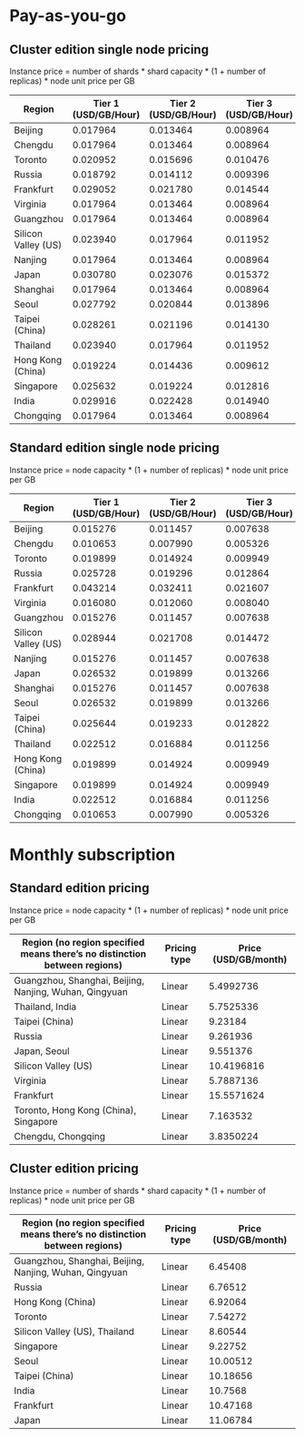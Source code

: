# Pay-as-you-go

## Cluster edition single node pricing

Instance price = number of shards * shard capacity * (1 + number of replicas) * node unit price per GB

| Region | Tier 1 (USD/GB/Hour) | Tier 2 (USD/GB/Hour) | Tier 3 (USD/GB/Hour) |
| -------- | ---------------------- | ---------------------- | ---------------------- |
| Beijing     | 0.017964               | 0.013464               | 0.008964               |
| Chengdu     | 0.017964               | 0.013464               | 0.008964               |
| Toronto   | 0.020952               | 0.015696               | 0.010476               |
| Russia   | 0.018792               | 0.014112               | 0.009396               |
| Frankfurt | 0.029052               | 0.021780               | 0.014544               |
| Virginia | 0.017964               | 0.013464               | 0.008964               |
| Guangzhou     | 0.017964               | 0.013464               | 0.008964               |
| Silicon Valley (US) | 0.023940               | 0.017964               | 0.011952               |
| Nanjing     | 0.017964               | 0.013464               | 0.008964               |
| Japan     | 0.030780               | 0.023076               | 0.015372               |
| Shanghai     | 0.017964               | 0.013464               | 0.008964               |
| Seoul     | 0.027792               | 0.020844               | 0.013896               |
| Taipei (China)    | 0.028261               | 0.021196               | 0.014130               |
| Thailand     | 0.023940               | 0.017964               | 0.011952               |
| Hong Kong (China)     | 0.019224               | 0.014436               | 0.009612               |
| Singapore   | 0.025632               | 0.019224               | 0.012816               |
| India     | 0.029916               | 0.022428               | 0.014940               |
| Chongqing     | 0.017964               | 0.013464               | 0.008964               |



## Standard edition single node pricing

Instance price = node capacity * (1 + number of replicas) * node unit price per GB

| Region | Tier 1 (USD/GB/Hour) | Tier 2 (USD/GB/Hour) | Tier 3 (USD/GB/Hour) |
| -------- | ---------------------- | ---------------------- | ---------------------- |
| Beijing     | 0.015276               | 0.011457               | 0.007638               |
| Chengdu     | 0.010653               | 0.007990               | 0.005326               |
| Toronto   | 0.019899               | 0.014924               | 0.009949               |
| Russia   | 0.025728               | 0.019296               | 0.012864               |
| Frankfurt | 0.043214               | 0.032411               | 0.021607               |
| Virginia | 0.016080               | 0.012060               | 0.008040               |
| Guangzhou     | 0.015276               | 0.011457               | 0.007638               |
| Silicon Valley (US) | 0.028944               | 0.021708               | 0.014472               |
| Nanjing     | 0.015276               | 0.011457               | 0.007638               |
| Japan     | 0.026532               | 0.019899               | 0.013266               |
| Shanghai     | 0.015276               | 0.011457               | 0.007638               |
| Seoul     | 0.026532               | 0.019899               | 0.013266               |
| Taipei (China)     | 0.025644               | 0.019233               | 0.012822               |
| Thailand     | 0.022512               | 0.016884               | 0.011256               |
| Hong Kong (China)     | 0.019899               | 0.014924               | 0.009949               |
| Singapore   | 0.019899               | 0.014924               | 0.009949               |
| India     | 0.022512               | 0.016884               | 0.011256               |
| Chongqing     | 0.010653               | 0.007990               | 0.005326               |

# Monthly subscription

## Standard edition pricing
Instance price = node capacity * (1 + number of replicas) * node unit price per GB

| Region (no region specified means there’s no distinction between regions) | Pricing type | Price (USD/GB/month) |
| ------------------------------------------------------------ |  ---------------- | ------------------ |
| Guangzhou, Shanghai, Beijing, Nanjing, Wuhan, Qingyuan | Linear | 5.4992736 | 
| Thailand, India | Linear | 5.7525336 |
| Taipei (China) | Linear | 9.23184 |
| Russia | Linear | 9.261936 |
| Japan, Seoul | Linear | 9.551376 |
| Silicon Valley (US) | Linear | 10.4196816 |
| Virginia | Linear | 5.7887136 |
| Frankfurt | Linear | 15.5571624 |
| Toronto, Hong Kong (China), Singapore | Linear | 7.163532 |
| Chengdu, Chongqing | Linear | 3.8350224 |

## Cluster edition pricing
Instance price = number of shards * shard capacity * (1 + number of replicas) * node unit price per GB

| Region (no region specified means there’s no distinction between regions) | Pricing type | Price (USD/GB/month) |
| ------------------------------------------------------------ | ---------------- | ------------------ |
| Guangzhou, Shanghai, Beijing, Nanjing, Wuhan, Qingyuan | Linear | 6.45408 |
| Russia | Linear | 6.76512 |
| Hong Kong (China) | Linear | 6.92064 |
| Toronto | Linear | 7.54272 |
| Silicon Valley (US), Thailand | Linear | 8.60544 |
| Singapore | Linear | 9.22752 |
| Seoul | Linear | 10.00512 |
| Taipei (China) | Linear | 10.18656 |
| India | Linear | 10.7568 |
| Frankfurt | Linear | 10.47168 |
| Japan | Linear | 11.06784 |